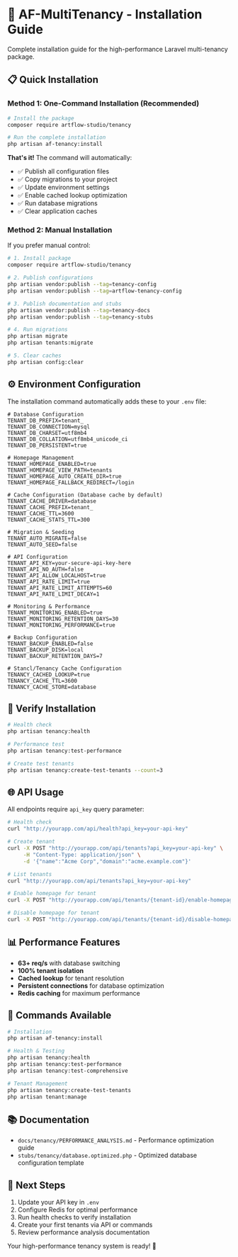 # 🚀 AF-MultiTenancy - Installation Guide

Complete installation guide for the high-performance Laravel multi-tenancy package.

## 📋 Quick Installation

### Method 1: One-Command Installation (Recommended)

```bash
# Install the package
composer require artflow-studio/tenancy

# Run the complete installation
php artisan af-tenancy:install
```

**That's it!** The command will automatically:
- ✅ Publish all configuration files
- ✅ Copy migrations to your project
- ✅ Update environment settings
- ✅ Enable cached lookup optimization
- ✅ Run database migrations
- ✅ Clear application caches

### Method 2: Manual Installation

If you prefer manual control:

```bash
# 1. Install package
composer require artflow-studio/tenancy

# 2. Publish configurations
php artisan vendor:publish --tag=tenancy-config
php artisan vendor:publish --tag=artflow-tenancy-config

# 3. Publish documentation and stubs
php artisan vendor:publish --tag=tenancy-docs
php artisan vendor:publish --tag=tenancy-stubs

# 4. Run migrations
php artisan migrate
php artisan tenants:migrate

# 5. Clear caches
php artisan config:clear
```

## ⚙️ Environment Configuration

The installation command automatically adds these to your `.env` file:

```env
# Database Configuration
TENANT_DB_PREFIX=tenant_
TENANT_DB_CONNECTION=mysql
TENANT_DB_CHARSET=utf8mb4
TENANT_DB_COLLATION=utf8mb4_unicode_ci
TENANT_DB_PERSISTENT=true

# Homepage Management
TENANT_HOMEPAGE_ENABLED=true
TENANT_HOMEPAGE_VIEW_PATH=tenants
TENANT_HOMEPAGE_AUTO_CREATE_DIR=true
TENANT_HOMEPAGE_FALLBACK_REDIRECT=/login

# Cache Configuration (Database cache by default)
TENANT_CACHE_DRIVER=database
TENANT_CACHE_PREFIX=tenant_
TENANT_CACHE_TTL=3600
TENANT_CACHE_STATS_TTL=300

# Migration & Seeding
TENANT_AUTO_MIGRATE=false
TENANT_AUTO_SEED=false

# API Configuration
TENANT_API_KEY=your-secure-api-key-here
TENANT_API_NO_AUTH=false
TENANT_API_ALLOW_LOCALHOST=true
TENANT_API_RATE_LIMIT=true
TENANT_API_RATE_LIMIT_ATTEMPTS=60
TENANT_API_RATE_LIMIT_DECAY=1

# Monitoring & Performance
TENANT_MONITORING_ENABLED=true
TENANT_MONITORING_RETENTION_DAYS=30
TENANT_MONITORING_PERFORMANCE=true

# Backup Configuration
TENANT_BACKUP_ENABLED=false
TENANT_BACKUP_DISK=local
TENANT_BACKUP_RETENTION_DAYS=7

# Stancl/Tenancy Cache Configuration
TENANCY_CACHED_LOOKUP=true
TENANCY_CACHE_TTL=3600
TENANCY_CACHE_STORE=database
```

## 🧪 Verify Installation

```bash
# Health check
php artisan tenancy:health

# Performance test
php artisan tenancy:test-performance

# Create test tenants
php artisan tenancy:create-test-tenants --count=3
```

## 🌐 API Usage

All endpoints require `api_key` query parameter:

```bash
# Health check
curl "http://yourapp.com/api/health?api_key=your-api-key"

# Create tenant
curl -X POST "http://yourapp.com/api/tenants?api_key=your-api-key" \
     -H "Content-Type: application/json" \
     -d '{"name":"Acme Corp","domain":"acme.example.com"}'

# List tenants  
curl "http://yourapp.com/api/tenants?api_key=your-api-key"

# Enable homepage for tenant
curl -X POST "http://yourapp.com/api/tenants/{tenant-id}/enable-homepage?api_key=your-api-key"

# Disable homepage for tenant
curl -X POST "http://yourapp.com/api/tenants/{tenant-id}/disable-homepage?api_key=your-api-key"
```

## 📊 Performance Features

- **63+ req/s** with database switching
- **100% tenant isolation** 
- **Cached lookup** for tenant resolution
- **Persistent connections** for database optimization
- **Redis caching** for maximum performance

## 🔧 Commands Available

```bash
# Installation
php artisan af-tenancy:install

# Health & Testing
php artisan tenancy:health
php artisan tenancy:test-performance
php artisan tenancy:test-comprehensive

# Tenant Management
php artisan tenancy:create-test-tenants
php artisan tenant:manage
```

## 📚 Documentation

- `docs/tenancy/PERFORMANCE_ANALYSIS.md` - Performance optimization guide
- `stubs/tenancy/database.optimized.php` - Optimized database configuration template

## 🎯 Next Steps

1. Update your API key in `.env`
2. Configure Redis for optimal performance  
3. Run health checks to verify installation
4. Create your first tenants via API or commands
5. Review performance analysis documentation

Your high-performance tenancy system is ready! 🚀
